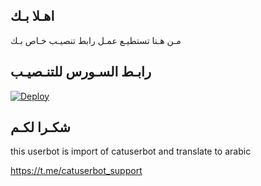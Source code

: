 ## اهـلا بـك
مـن هـنا تستطيـع عمـل رابط تنصيـب خـاص بـك

## رابـط السـورس للتنـصيـب

[![Deploy](https://www.herokucdn.com/deploy/button.svg)](https://heroku.com/deploy?template=https://github.com/alosh55ag/jmthon)

## شكـرا لكـم 


this userbot is import of catuserbot and translate to arabic

https://t.me/catuserbot_support
